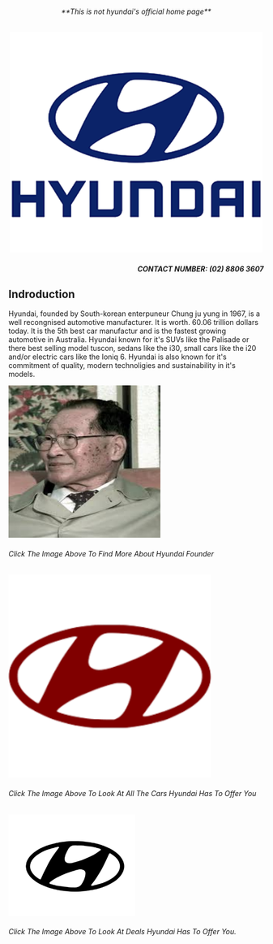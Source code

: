 <!DOCTYPE html>
<html>
<body>
<h6 align="center"> **This is not hyundai's official home page**</h6>
<p align="center">
<img src="hyundai.png" width="500 height="500"/>
<h5 align="right"> CONTACT NUMBER: (02) 8806 3607</h4>

<h2 align="left"> Indroduction </h2>
<p align="left"> Hyundai, founded by  South-korean enterpuneur Chung ju yung in 1967, is a well recongnised automotive manufacturer. It is worth. 60.06 trillion dollars today. It is the 5th best car manufactur and is the fastest growing automotive in Australia. Hyundai known for it's SUVs like the Palisade or there best selling model tuscon, sedans like the i30, small cars like the i20  and/or electric cars like the Ioniq 6. Hyundai is also known for it's commitment of quality, modern technoligies and sustainability in it's models. </p>















<a href="https://github.com/yug233/Who-is-Chung-Ju-Yung/blob/main/README.md"><img src="download (2).jpeg" alt="what you want audio descriptions to call it" style="width:300px;height:300px;"></a> <h6 align="left"> Click The Image Above To Find More About Hyundai Founder </h6> 


<a href="https://github.com/yug233/cars/blob/main/README.md"><img src="images.png" alt="what you want audio description to call it" style="width:400px;height:400px,"></a> <h6 align="left"> Click The Image Above To Look At All The Cars Hyundai Has To Offer You</h6> 





<a href="https://github.com/yug233/deals/blob/main/README.md"><img src="logo6.png" alt="what you want audio descriptions to call it" style="width:250px;height:200px;"></a> 

<h6> Click The Image Above To Look At Deals Hyundai Has To Offer You.</h6>




